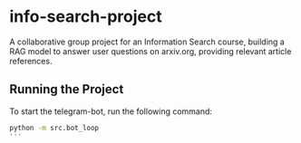 # info-search-project
A collaborative group project for an Information Search course, building a RAG model to answer user questions on arxiv.org, providing relevant article references.


## Running the Project
To start the telegram-bot, run the following command:
```bash
python -m src.bot_loop
'''
